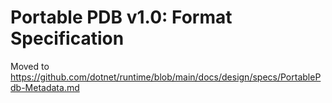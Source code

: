 # Portable PDB v1.0: Format Specification

Moved to
https://github.com/dotnet/runtime/blob/main/docs/design/specs/PortablePdb-Metadata.md
